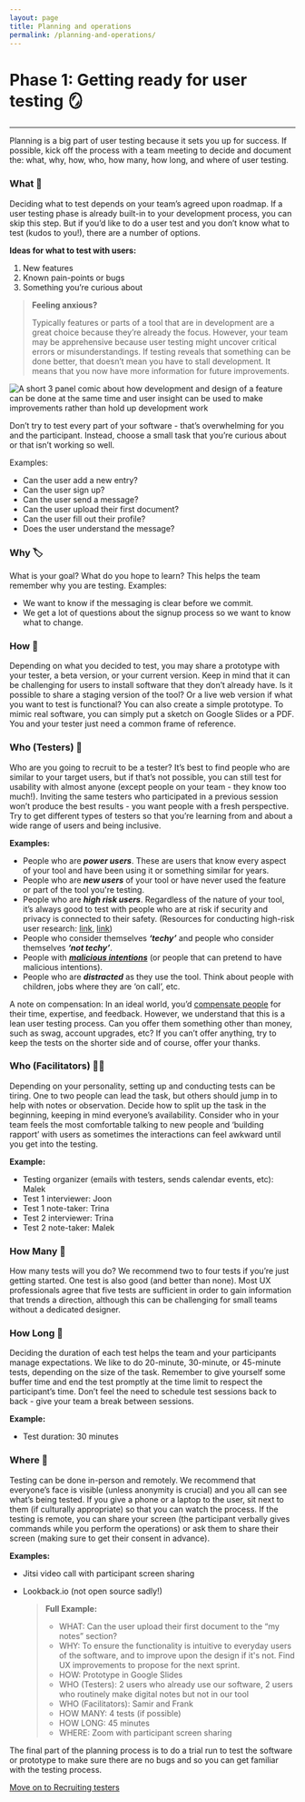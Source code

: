 ```yaml
---
layout: page
title: Planning and operations
permalink: /planning-and-operations/
---
```


# Phase 1: Getting ready for user testing 🪞

---

Planning is a big part of user testing because it sets you up for success. If possible, kick off the process with a team meeting to decide and document the: what, why, how, who, how many, how long, and where of user testing.  

### What 🔎
Deciding what to test depends on your team’s agreed upon roadmap. If a user testing phase is already built-in to your development process, you can skip this step. But if you’d like to do a user test and you don’t know what to test (kudos to you!), there are a number of options. 


**Ideas for what to test with users:**
1. New features 
2. Known pain-points or bugs
3. Something you’re curious about

> **Feeling anxious?**
> 
> Typically features or parts of a tool that are in development are a great choice because they’re already the focus. However, your team may be apprehensive because user testing might uncover critical errors or misunderstandings. If testing reveals that something can be done better, that doesn’t mean you have to stall development. It means that you now have more information for future improvements.

![A short 3 panel comic about how development and design of a feature can be done at the same time and user insight can be used to make improvements rather than hold up development work ](https://raw.githubusercontent.com/eriolhugotest/devs-guide-to/main/docs/design-dev-comic.png "A short comic about how development and design of a feature can happen")

Don’t try to test every part of your software - that’s overwhelming for you and the participant. Instead, choose a small task that you’re curious about or that isn’t working so well. 

Examples:
- Can the user add a new entry?
- Can the user sign up?
- Can the user send a message?
- Can the user upload their first document?
- Can the user fill out their profile?
- Does the user understand the message?

### Why 🏷️
What is your goal? What do you hope to learn? This helps the team remember why you are testing. 
Examples:
- We want to know if the messaging is clear before we commit. 
- We get a lot of questions about the signup process so we want to know what to change.

### How 🤖
Depending on what you decided to test, you may share a prototype with your tester, a beta version, or your current version. Keep in mind that it can be challenging for users to install software that they don’t already have. Is it possible to share a staging version of the tool? Or a live web version if what you want to test is functional? You can also create a simple prototype. To mimic real software, you can simply put a sketch on Google Slides or a PDF. You and your tester just need a common frame of reference.
 
### Who (Testers) 👋
Who are you going to recruit to be a tester? It’s best to find people who are similar to your target users, but if that’s not possible, you can still test for usability with almost anyone (except people on your team - they know too much!). Inviting the same testers who participated in a previous session won’t produce the best results - you want people with a fresh perspective. Try to get different types of testers so that you’re learning from and about a wide range of users and being inclusive. 

**Examples:**

- People who are ***power users***. These are users that know every aspect of your tool and have been using it or something similar for years.
- People who are ***new users*** of your tool or have never used the feature or part of the tool you're testing.
- People who are ***high risk users***. Regardless of the nature of your tool, it’s always good to test with people who are at risk if security and privacy is connected to their safety. (Resources for conducting high-risk user research: [link](https://simplysecure.org/blog/design-spot-high-risk-research/), [link](https://usable.tools/personas/))
- People who consider themselves ***‘techy’*** and people who consider themselves ***‘not techy’***.
- People with ***[malicious intentions](https://simplysecure.org/designunderpressure/#stress-cases)*** (or people that can pretend to have malicious intentions).
- People who are ***distracted*** as they use the tool. Think about people with children, jobs where they are ‘on call’, etc.

A note on compensation: In an ideal world, you’d [compensate people](https://medium.com/mixed-methods/guidelines-for-paying-ux-research-participants-f6eca2dc9cc3) for their time, expertise, and feedback. However, we understand that this is a lean user testing process. Can you offer them something other than money, such as swag, account upgrades, etc? If you can’t offer anything, try to keep the tests on the shorter side and of course, offer your thanks.

### Who (Facilitators) 🧑‍✈️
Depending on your personality, setting up and conducting tests can be tiring. One to two people can lead the task, but others should jump in to help with notes or observation. Decide how to split up the task in the beginning, keeping in mind everyone’s availability. Consider who in your team feels the most comfortable talking to new people and ‘building rapport’ with users as sometimes the interactions can feel awkward until you get into the testing.

**Example:**

- Testing organizer (emails with testers, sends calendar events, etc): Malek
- Test 1 interviewer: Joon
- Test 1 note-taker: Trina
- Test 2 interviewer: Trina
- Test 2 note-taker: Malek

### How Many 🧺
How many tests will you do? We recommend two to four tests if you’re just getting started. One test is also good (and better than none). Most UX professionals agree that five tests are sufficient in order to gain information that trends a direction, although this can be challenging for small teams without a dedicated designer.

### How Long 🧵
Deciding the duration of each test helps the team and your participants manage expectations. We like to do 20-minute, 30-minute, or 45-minute tests, depending on the size of the task. Remember to give yourself some buffer time and end the test promptly at the time limit to respect the participant’s time. Don’t feel the need to schedule test sessions back to back - give your team a break between sessions.

**Example:**

- Test duration: 30 minutes

### Where 🏢
Testing can be done in-person and remotely. We recommend that everyone’s face is visible (unless anonymity is crucial) and you all can see what’s being tested. If you give a phone or a laptop to the user, sit next to them (if culturally appropriate) so that you can watch the process. If the testing is remote, you can share your screen (the participant verbally gives commands while you perform the operations) or ask them to share their screen (making sure to get their consent in advance).

**Examples:**

- Jitsi video call with participant screen sharing
- Lookback.io (not open source sadly!)

    > **Full Example:**
    > - WHAT: Can the user upload their first document to the “my notes” section?
    > - WHY: To ensure the functionality is intuitive to everyday users of the software, and to improve upon the design if it's not. Find UX improvements to propose for the next sprint.
    > - HOW: Prototype in Google Slides
    > - WHO (Testers): 2 users who already use our software, 2 users who routinely make digital notes but not in our tool
    > - WHO (Facilitators): Samir and Frank
    > - HOW MANY: 4 tests (if possible)
    > - HOW LONG: 45 minutes
    > - WHERE: Zoom with participant screen sharing 
   
  
The final part of the planning process is to do a trial run to test the software or prototype to make sure there are no bugs and so you can get familiar with the testing process.

[Move on to Recruiting testers](https://eriolhugotest.github.io/devs-guide-to/recruiting-testers/)
